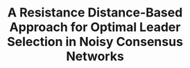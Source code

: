 ---
title: "A Resistance Distance-Based Approach for Optimal Leader Selection in Noisy Consensus Networks"
collection: publications
permalink: /publication/A resistance distance-based approach for optimal leader selection in noisy consensus networks
venue: 'IEEE Transactions on Control of Network Systems'
paperurl: 'https://ieeexplore.ieee.org/abstract/document/8290709/'
authors: 'Stacy Patterson, Yuhao Yi, Zhongzhi Zhang'
---